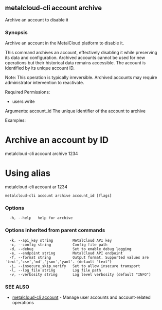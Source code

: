 ## metalcloud-cli account archive

Archive an account to disable it

### Synopsis

Archive an account in the MetalCloud platform to disable it.

This command archives an account, effectively disabling it while preserving 
its data and configuration. Archived accounts cannot be used for new operations 
but their historical data remains accessible. The account is identified by its 
unique account ID.

Note: This operation is typically irreversible. Archived accounts may require 
administrator intervention to reactivate.

Required Permissions:
  - users:write

Arguments:
  account_id    The unique identifier of the account to archive

Examples:
  # Archive an account by ID
  metalcloud-cli account archive 1234

  # Using alias
  metalcloud-cli account ar 1234

```
metalcloud-cli account archive account_id [flags]
```

### Options

```
  -h, --help   help for archive
```

### Options inherited from parent commands

```
  -k, --api_key string         MetalCloud API key
  -c, --config string          Config file path
  -d, --debug                  Set to enable debug logging
  -e, --endpoint string        MetalCloud API endpoint
  -f, --format string          Output format. Supported values are 'text','csv','md','json','yaml'. (default "text")
  -i, --insecure_skip_verify   Set to allow insecure transport
  -l, --log_file string        Log file path
  -v, --verbosity string       Log level verbosity (default "INFO")
```

### SEE ALSO

* [metalcloud-cli account](metalcloud-cli_account.md)	 - Manage user accounts and account-related operations

